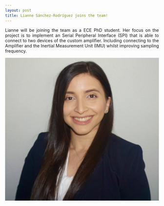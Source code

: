 ```yaml
---
layout: post
title: Lianne Sánchez-Rodríguez joins the team!
---
```


<p align="justify"> Lianne will be joining the team as a ECE PhD student. Her focus on the project is to implement an Serial Peripheral Interface (SPI) that is able to connect
to two devices of the custom amplifier. Including connecting to the Amplifier and the Inertial Measurement Unit (IMU) whilst 
improving sampling frequency. </p>

<div style="text-align:center"><img src="/photos/Lianne.JPG" width="600" /></div>

